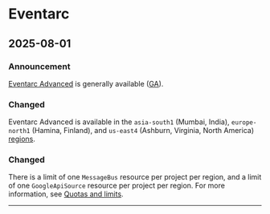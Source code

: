 # Eventarc

## 2025-08-01

### Announcement

[Eventarc Advanced](https://cloud.google.com/eventarc/advanced/docs/overview) is generally available ([GA](https://cloud.google.com/products#product-launch-stages)).

### Changed

Eventarc Advanced is available in the `asia-south1` (Mumbai, India), `europe-north1` (Hamina, Finland), and `us-east4` (Ashburn, Virginia, North America) [regions](https://cloud.google.com/eventarc/docs/locations#advanced-regions).

### Changed

There is a limit of one `MessageBus` resource per project per region, and a limit of one `GoogleApiSource` resource per project per region. For more information, see [Quotas and limits](https://cloud.google.com/eventarc/docs/quotas).

---
